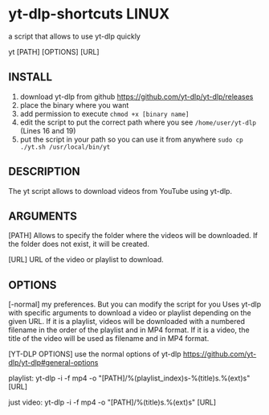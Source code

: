 # yt-dlp-shortcuts LINUX
a script that allows to use yt-dlp quickly

yt [PATH] [OPTIONS] [URL]

## INSTALL
1) download yt-dlp from github https://github.com/yt-dlp/yt-dlp/releases
2) place the binary where you want
3) add permission to execute `chmod +x [binary name]`
4) edit the script to put the correct path where you see `/home/user/yt-dlp` (Lines 16 and 19)
5) put the script in your path so you can use it from anywhere
`sudo cp ./yt.sh /usr/local/bin/yt`

## DESCRIPTION
The yt script allows to download videos from YouTube using yt-dlp.

## ARGUMENTS
[PATH]
Allows to specify the folder where the videos will be downloaded. If the folder does not exist, it will be created.

[URL]
URL of the video or playlist to download.

## OPTIONS
[-normal]
my preferences. But you can modify the script for you
Uses yt-dlp with specific arguments to download a video or playlist depending on the given URL. If it is a playlist, videos will be downloaded with a numbered filename in the order of the playlist and in MP4 format. If it is a video, the title of the video will be used as filename and in MP4 format.

[YT-DLP OPTIONS]
use the normal options of yt-dlp https://github.com/yt-dlp/yt-dlp#general-options

playlist:
yt-dlp -i -f mp4 -o "[PATH]/%(playlist_index)s-%(title)s.%(ext)s" [URL]

just video:
yt-dlp -i -f mp4 -o "[PATH]/%(title)s.%(ext)s" [URL]

